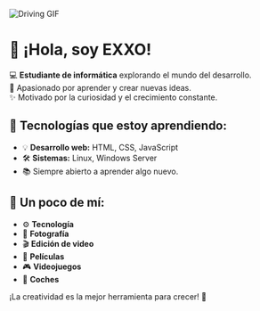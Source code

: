 ![Driving GIF](https://i.giphy.com/media/v1.Y2lkPTc5MGI3NjExanhvNHVtcXY2MmFtbGc4ODF4bGRlenVsNmNld3FwcmEyZHBvdnBiZCZlcD12MV9pbnRlcm5hbF9naWZfYnlfaWQmY3Q9Zw/mlBDoVLOGidEc/giphy.gif)


# 👋 ¡Hola, soy EXXO!

💻 **Estudiante de informática** explorando el mundo del desarrollo.  
🚀 Apasionado por aprender y crear nuevas ideas.  
✨ Motivado por la curiosidad y el crecimiento constante.

## 🌟 Tecnologías que estoy aprendiendo:
- 💡 **Desarrollo web:** HTML, CSS, JavaScript  
- 🛠️ **Sistemas:** Linux, Windows Server  
- 📚 Siempre abierto a aprender algo nuevo.

## 🎨 Un poco de mí: 
- ⚙️ **Tecnología**
- 📸 **Fotografía** 
- 🎬 **Edición de video**   
- 🍿 **Películas** 
- 🎮 **Videojuegos**
- 🚗 **Coches**

¡La creatividad es la mejor herramienta para crecer! 🚀
